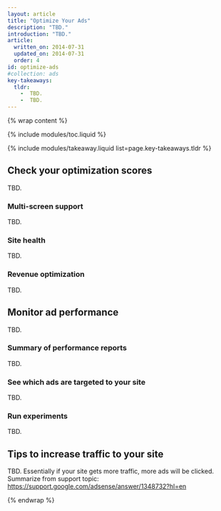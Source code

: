 ```yaml
---
layout: article
title: "Optimize Your Ads"
description: "TBD."
introduction: "TBD."
article:
  written_on: 2014-07-31
  updated_on: 2014-07-31
  order: 4
id: optimize-ads
#collection: ads
key-takeaways:
  tldr: 
    -  TBD.
    -  TBD.
---
```


{% wrap content %}
<style type="text/css">
  img.center {
    display: block;
    margin-left: auto;
    margin-right: auto;
  }
</style>

{% include modules/toc.liquid %}

{% include modules/takeaway.liquid list=page.key-takeaways.tldr %}

## Check your optimization scores

TBD.

### Multi-screen support

TBD.

### Site health

TBD.

### Revenue optimization

TBD.

## Monitor ad performance

TBD.

### Summary of performance reports

TBD.

### See which ads are targeted to your site

TBD. 

### Run experiments

TBD.

## Tips to increase traffic to your site

TBD. Essentially if your site gets more traffic, more ads will be clicked.
Summarize from support topic: https://support.google.com/adsense/answer/1348732?hl=en

{% endwrap %}
